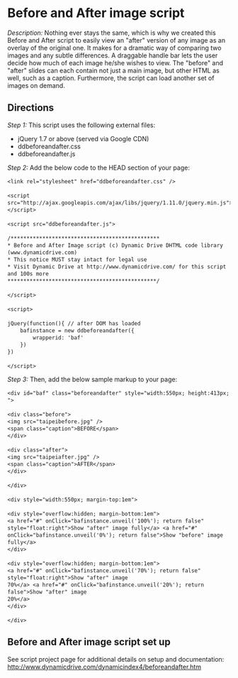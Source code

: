 # Before and After image script #

*Description:*  Nothing ever stays the same, which is why we created this Before and After script to easily view an "after" version of any image as an overlay of the original one. It makes for a dramatic way of comparing two images and any subtle differences. A draggable handle bar lets the user decide how much of each image he/she wishes to view. The "before" and "after" slides can each contain not just a main image, but other HTML as well, such as a caption. Furthermore, the script can load another set of images on demand.

## Directions ##

*Step 1:* This script uses the following external files:

+ jQuery 1.7 or above (served via Google CDN)
+ ddbeforeandafter.css
+ ddbeforeandafter.js

*Step 2:* Add the below code to the HEAD section of your page:

	<link rel="stylesheet" href="ddbeforeandafter.css" />
	
	<script src="http://ajax.googleapis.com/ajax/libs/jquery/1.11.0/jquery.min.js"></script>
	
	<script src="ddbeforeandafter.js">
	
	/***********************************************
	* Before and After Image script (c) Dynamic Drive DHTML code library (www.dynamicdrive.com)
	* This notice MUST stay intact for legal use
	* Visit Dynamic Drive at http://www.dynamicdrive.com/ for this script and 100s more
	***********************************************/
	
	</script>
	
	<script>
	
	jQuery(function(){ // after DOM has loaded
		bafinstance = new ddbeforeandafter({
			wrapperid: 'baf'
		})
	})
	
	</script>


*Step 3:* Then, add the below sample markup to your page:

	<div id="baf" class="beforeandafter" style="width:550px; height:413px; ">
	
	<div class="before">
	<img src="taipeibefore.jpg" />
	<span class="caption">BEFORE</span>
	</div>
	
	<div class="after">
	<img src="taipeiafter.jpg" />
	<span class="caption">AFTER</span>
	</div>
	
	</div>
	
	<div style="width:550px; margin-top:1em">
	
	<div style="overflow:hidden; margin-bottom:1em">
	<a href="#" onClick="bafinstance.unveil('100%'); return false" style="float:right">Show "after" image fully</a> <a href="#" onClick="bafinstance.unveil('0%'); return false">Show "before" image fully</a>
	</div>
	
	<div style="overflow:hidden; margin-bottom:1em">
	<a href="#" onClick="bafinstance.unveil('70%'); return false" style="float:right">Show "after" image 
	70%</a> <a href="#" onClick="bafinstance.unveil('20%'); return false">Show "after" image 
	20%</a>
	</div>
	
	</div>

## Before and After image script set up ##

See script project page for additional details on setup and documentation: <http://www.dynamicdrive.com/dynamicindex4/beforeandafter.htm>

